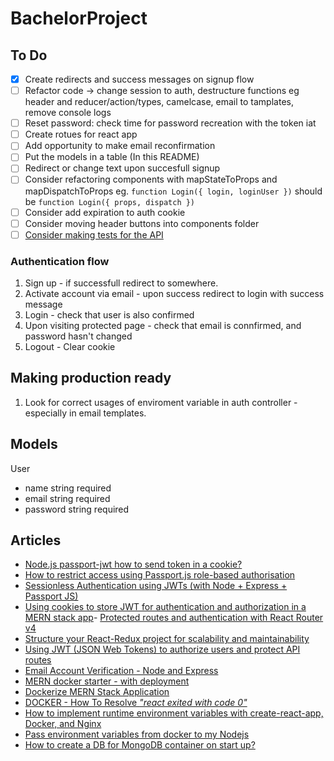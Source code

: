 # BachelorProject

## To Do

- [x] Create redirects and success messages on signup flow
- [ ] Refactor code -> change session to auth, destructure functions eg header and reducer/action/types, camelcase, email to tamplates, remove console logs
- [ ] Reset password: check time for password recreation with the token iat
- [ ] Create rotues for react app
- [ ] Add opportunity to make email reconfirmation
- [ ] Put the models in a table (In this README)
- [ ] Redirect or change text upon succesfull signup
- [ ] Consider refactoring components with mapStateToProps and mapDispatchToProps eg. `function Login({ login, loginUser })` should be `function Login({ props, dispatch })`
- [ ] Consider add expiration to auth cookie
- [ ] Consider moving header buttons into components folder
- [ ] [Consider making tests for the API](https://rahmanfadhil.com/test-express-with-supertest/)

### Authentication flow

1. Sign up - if successfull redirect to somewhere.
2. Activate account via email - upon success redirect to login with success message
3. Login - check that user is also confirmed
4. Upon visiting protected page - check that email is connfirmed, and password hasn't changed
5. Logout - Clear cookie

## Making production ready

1. Look for correct usages of enviroment variable in auth controller - especially in email templates.

## Models

User

- name string required
- email string required
- password string required

## Articles

- [Node.js passport-jwt how to send token in a cookie?](https://stackoverflow.com/questions/39163413/node-js-passport-jwt-how-to-send-token-in-a-cookie)
- [How to restrict access using Passport.js role-based authorisation](https://developerhandbook.com/passport.js/passport-role-based-authorisation-authentication/)
- [Sessionless Authentication using JWTs (with Node + Express + Passport JS)](https://blog.usejournal.com/sessionless-authentication-withe-jwts-with-node-express-passport-js-69b059e4b22c)
- [Using cookies to store JWT for authentication and authorization in a MERN stack app](https://medium.com/@zahedialfurquan20/using-cookies-to-store-jwt-for-authentication-and-authorization-in-a-mern-stack-app-a58d7a5d6b6e)- [Protected routes and authentication with React Router v4](https://ui.dev/react-router-v4-protected-routes-authentication/)
- [Structure your React-Redux project for scalability and maintainability](https://levelup.gitconnected.com/structure-your-react-redux-project-for-scalability-and-maintainability-618ad82e32b7)
- [Using JWT (JSON Web Tokens) to authorize users and protect API routes](https://medium.com/@maison.moa/using-jwt-json-web-tokens-to-authorize-users-and-protect-api-routes-3e04a1453c3e)
- [Email Account Verification - Node and Express](https://www.youtube.com/watch?v=CEim3tZsp1Y&t=11s)
- [MERN docker starter - with deployment](https://github.com/joshdcuneo/mern-docker-starter)
- [Dockerize MERN Stack Application](https://medium.com/@pramodrana2107/dockerize-mern-stack-application-9ea8de68ea4e)
- [DOCKER - How To Resolve _"react exited with code 0"_](https://dev.to/igmrrf/docker-react-exited-with-code-0-398n)
- [How to implement runtime environment variables with create-react-app, Docker, and Nginx](https://www.freecodecamp.org/news/how-to-implement-runtime-environment-variables-with-create-react-app-docker-and-nginx-7f9d42a91d70/)
- [Pass environment variables from docker to my Nodejs](https://medium.com/@felipedutratine/pass-environment-variables-from-docker-to-my-nodejs-or-golang-app-a1f2ddec31f5)
- [How to create a DB for MongoDB container on start up?](https://stackoverflow.com/questions/42912755/how-to-create-a-db-for-mongodb-container-on-start-up)
